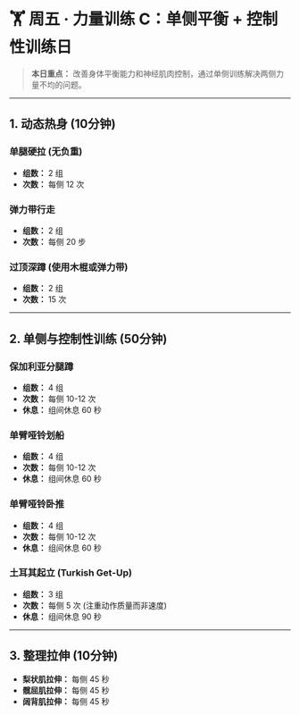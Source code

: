 # 🏋️ 周五 · 力量训练 C：单侧平衡 + 控制性训练日

> **本日重点：** 改善身体平衡能力和神经肌肉控制，通过单侧训练解决两侧力量不均的问题。

---

## 1. 动态热身 (10分钟)

### 单腿硬拉 (无负重)
- **组数：** 2 组
- **次数：** 每侧 12 次

### 弹力带行走
- **组数：** 2 组
- **次数：** 每侧 20 步

### 过顶深蹲 (使用木棍或弹力带)
- **组数：** 2 组
- **次数：** 15 次

---

## 2. 单侧与控制性训练 (50分钟)

### 保加利亚分腿蹲
- **组数：** 4 组
- **次数：** 每侧 10-12 次
- **休息：** 组间休息 60 秒

### 单臂哑铃划船
- **组数：** 4 组
- **次数：** 每侧 10-12 次
- **休息：** 组间休息 60 秒

### 单臂哑铃卧推
- **组数：** 4 组
- **次数：** 每侧 10-12 次
- **休息：** 组间休息 60 秒

### 土耳其起立 (Turkish Get-Up)
- **组数：** 3 组
- **次数：** 每侧 5 次 (注重动作质量而非速度)
- **休息：** 组间休息 90 秒

---

## 3. 整理拉伸 (10分钟)

- **梨状肌拉伸：** 每侧 45 秒
- **髋屈肌拉伸：** 每侧 45 秒
- **阔背肌拉伸：** 每侧 45 秒
